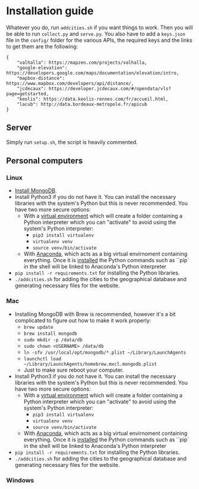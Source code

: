 # Installation guide

Whatever you do, run ``addcities.sh`` if you want things to work. Then you will be able to run ``collect.py`` and ``serve.py``. You also have to add a ``keys.json`` file in the ``config/`` folder for the various APIs, the required keys and the links to get them are the following:

	{
		"valhalla": https://mapzen.com/projects/valhalla,
		"google-elevation": https://developers.google.com/maps/documentation/elevation/intro,
		"mapbox-distance": https://www.mapbox.com/developers/api/distance/,
		"jcdecaux": https://developer.jcdecaux.com/#/opendata/vls?page=getstarted,
		"keolis": https://data.keolis-rennes.com/fr/accueil.html,
		"lacub": http://data.bordeaux-metropole.fr/apicub
	}

## Server

Simply run ``setup.sh``, the script is heavily commented.

## Personal computers

### Linux

- [Install MongoDB](http://docs.mongodb.org/master/administration/install-on-linux/).
- Install Python3 if you do not have it. You can install the necessary libraries with the system's Python but this is never recommended. You have two more secure options:
	- With a [virtual environment](http://docs.python-guide.org/en/latest/dev/virtualenvs/) which will create a folder containing a Python interpreter which you can "activate" to avoid using the system's Python interpreter:
		- ``pip3 install virtualenv``
		- ``virtualenv venv``
		- ``source venv/bin/activate``
	- With [Anaconda](https://store.continuum.io/cshop/anaconda/), which acts as a big virtual envirnoment containing everything. Once it is [installed](http://docs.continuum.io/anaconda/install) the Python commands such as ``pip` in the shell will be linked to Anaconda's Python interpreter
- ``pip install -r requirements.txt`` for installing the Python libraries. 
- ``./addcities.sh`` for adding the cities to the geographical database and generating necessary files for the website.

### Mac

- Installing MongoDB with Brew is recommended, however it's a bit complicated to figure out how to make it work properly:
	- ``brew update``
	- ``brew install mongodb``
	- ``sudo mkdir -p /data/db``
	- ``sudo chown <USERNAME> /data/db``
	- ``ln -sfv /usr/local/opt/mongodb/*.plist ~/Library/LaunchAgents``
	- ``launchctl load ~/Library/LaunchAgents/homebrew.mxcl.mongodb.plist``
	- Just to make sure reboot your computer.
- Install Python3 if you do not have it. You can install the necessary libraries with the system's Python but this is never recommended. You have two more secure options:
	- With a [virtual environment](http://docs.python-guide.org/en/latest/dev/virtualenvs/) which will create a folder containing a Python interpreter which you can "activate" to avoid using the system's Python interpreter:
		- ``pip3 install virtualenv``
		- ``virtualenv venv``
		- ``source venv/bin/activate``
	- With [Anaconda](https://store.continuum.io/cshop/anaconda/), which acts as a big virtual envirnoment containing everything. Once it is [installed](http://docs.continuum.io/anaconda/install) the Python commands such as ``pip` in the shell will be linked to Anaconda's Python interpreter
- ``pip install -r requirements.txt`` for installing the Python libraries. 
- ``./addcities.sh`` for adding the cities to the geographical database and generating necessary files for the website.

### Windows